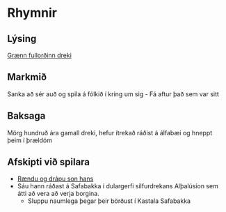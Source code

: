 # Rhymnir
## Lýsing
[Grænn fullorðinn dreki](https://www.dndbeyond.com/monsters/adult-green-dragon)

## Markmið
Sanka að sér auð og spila á fólkið í kring um sig - Fá aftur það sem var sitt

## Baksaga
Mörg hundruð ára gamall dreki, hefur ítrekað ráðist á álfabæi og hneppt þeim
í þrældóm

## Afskipti við spilara
- [Rændu og drápu son hans](/sessions/bosarnir/07_flyja_skogardrekann.md)
- Sáu hann ráðast á Safabakka í dulargerfi silfurdrekans Alþalúsíon sem átti
  að vera að verja borgina.
  - Sluppu naumlega þegar þeir börðust í Kastala Safabakka